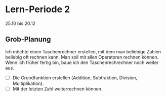 # Lern-Periode 2

25.10 bis 20.12

## Grob-Planung

Ich möchte einen Taschenrechner erstellen, mit dem man beliebige Zahlen beliebig oft rechnen kann. Man soll mit allen Operatoren rechnen können. Wenn ich früher fertig bin, baue ich den Taschenrechrechner noch weiter aus.

- [ ] Die Grundfunktion erstellen (Addition, Subtraktion, Division, Multiplikation).
- [ ] Mit der letzten Zahl weiterrechnen können.
